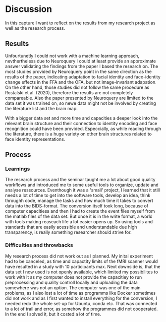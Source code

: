 # Discussion

In this capture I want to reflect on the results from my research project as well as the research process.

## Results

Unfourtunetly I could not work with a machine learning approach, nevthertheless due to Neuroquery I could at least provide an approximate answer validating the findings from the paper I based the research on. The most studies provided by Neuroquery point in the same direction as the results of the paper, indicating adaptation to facial identity and face-identity change effects in the FFA and the OFA, but not image-invariant adapation. On the other hand, those studies did not follow the same procedure as Rostalski et al. (2020), therefore the results are not completely compareable. Also the paper presented by Neuroquery are limited to the data set it was trained on, so newe data might not be involved by creating the literature list and the brain map.

With a bigger data set and more time and capacities a deeper look into the relevant brain structure and their connection to identity encoding and face recognition could have been provided. Especcially, as while reading through the literature, there is a huge variety on other brain structures related to face identity representations.

## Process

### Learnings

The research process and the seminar taught me a lot about good quality workflows and introduced me to  some useful tools to organize, update and  analyse ressources. Eventhough it was a 'small' project, I learned that it still needs a lot of time to get into the software tools, develop an idea, think throughh code, manage the tasks and how much time it takes to convert data into the BIDS-format. The conversion itself took long, because of computer capacitiesa and then I had to create the event files myself from the matlab files of the data set. But once it is in the write format, a world with tools making reaseach life a lot easier opens up. So using tools and standards that are easily acessible and understandable due high transparency, is really something researcher should strive for.

### Difficulties and throwbacks

My research process did not work out as I planned. My inital experiment had to be canceled, as time and capactity limits of the fMRI scanner would have resulted in a study with 10 participants max. Next downside is, that the data set I now used is not openly available, which limited my possibilites to work with it as my computer does not provide the capacitiey to run preprocessing and quality controll locally and uploading the data somewhere was not an option. 
The computer was one of the main problems, as I also lost a lot of time as programms like Docker sometimes did not work and as I first wanted to install everything for the conversion, I needed redo the whole set-up for Ubuntu, conda etc. That was connected to a lot of trail and error, as somehow the programmes did not cooperated. In the end I solved it, but it costed a lot of time.